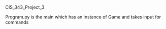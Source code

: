 CIS_343_Project_3

Program.py is the main which has an instance of Game and takes input for commands

